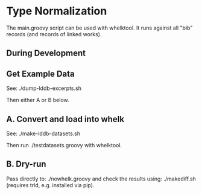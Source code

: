 # Type Normalization

The main.groovy script can be used with whelktool. It runs against all "bib" records (and records of linked works).

## During Development

## Get Example Data

See: ./dump-lddb-excerpts.sh

Then either A or B below.

## A. Convert and load into whelk

See: ./make-lddb-datasets.sh

Then run ./testdatasets.groovy with whelktool.

## B. Dry-run

Pass directly to: ./nowhelk.groovy
and check the results using: ./makediff.sh (requires trld, e.g. installed via pip).
